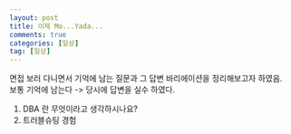 ```yaml
---
layout: post
title: 이제 Mo...Yada...
comments: true
categories: [일상]
tag: [일상]
---
```


면접 보러 다니면서 기억에 남는 질문과 그 답변 바리에이션을 정리해보고자 하였음.  
보통 기억에 남는다 -> 당시에 답변을 실수 하였다.  
  
  
1. DBA 란 무엇이라고 생각하시나요?  
2. 트러블슈팅 경험  
